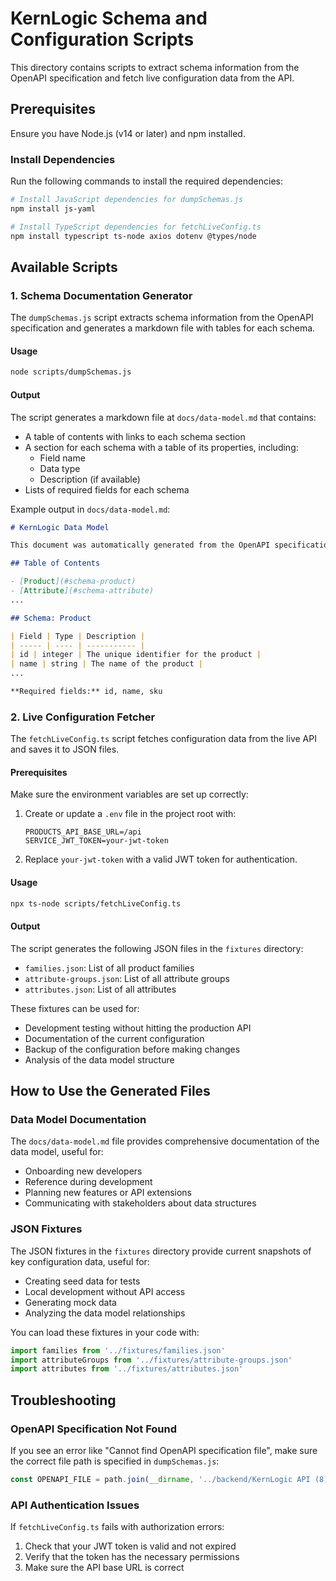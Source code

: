 # KernLogic Schema and Configuration Scripts

This directory contains scripts to extract schema information from the OpenAPI specification and fetch live configuration data from the API.

## Prerequisites

Ensure you have Node.js (v14 or later) and npm installed.

### Install Dependencies

Run the following commands to install the required dependencies:

```bash
# Install JavaScript dependencies for dumpSchemas.js
npm install js-yaml

# Install TypeScript dependencies for fetchLiveConfig.ts
npm install typescript ts-node axios dotenv @types/node
```

## Available Scripts

### 1. Schema Documentation Generator

The `dumpSchemas.js` script extracts schema information from the OpenAPI specification and generates a markdown file with tables for each schema.

#### Usage

```bash
node scripts/dumpSchemas.js
```

#### Output

The script generates a markdown file at `docs/data-model.md` that contains:

- A table of contents with links to each schema section
- A section for each schema with a table of its properties, including:
  - Field name
  - Data type
  - Description (if available)
- Lists of required fields for each schema

Example output in `docs/data-model.md`:

```markdown
# KernLogic Data Model

This document was automatically generated from the OpenAPI specification.

## Table of Contents

- [Product](#schema-product)
- [Attribute](#schema-attribute)
...

## Schema: Product

| Field | Type | Description |
| ----- | ---- | ----------- |
| id | integer | The unique identifier for the product |
| name | string | The name of the product |
...

**Required fields:** id, name, sku
```

### 2. Live Configuration Fetcher

The `fetchLiveConfig.ts` script fetches configuration data from the live API and saves it to JSON files.

#### Prerequisites

Make sure the environment variables are set up correctly:

1. Create or update a `.env` file in the project root with:
   ```
   PRODUCTS_API_BASE_URL=/api
   SERVICE_JWT_TOKEN=your-jwt-token
   ```

2. Replace `your-jwt-token` with a valid JWT token for authentication.

#### Usage

```bash
npx ts-node scripts/fetchLiveConfig.ts
```

#### Output

The script generates the following JSON files in the `fixtures` directory:

- `families.json`: List of all product families
- `attribute-groups.json`: List of all attribute groups
- `attributes.json`: List of all attributes

These fixtures can be used for:

- Development testing without hitting the production API
- Documentation of the current configuration
- Backup of the configuration before making changes
- Analysis of the data model structure

## How to Use the Generated Files

### Data Model Documentation

The `docs/data-model.md` file provides comprehensive documentation of the data model, useful for:

- Onboarding new developers
- Reference during development
- Planning new features or API extensions
- Communicating with stakeholders about data structures

### JSON Fixtures

The JSON fixtures in the `fixtures` directory provide current snapshots of key configuration data, useful for:

- Creating seed data for tests
- Local development without API access
- Generating mock data
- Analyzing the data model relationships

You can load these fixtures in your code with:

```typescript
import families from '../fixtures/families.json'
import attributeGroups from '../fixtures/attribute-groups.json'
import attributes from '../fixtures/attributes.json'
```

## Troubleshooting

### OpenAPI Specification Not Found

If you see an error like "Cannot find OpenAPI specification file", make sure the correct file path is specified in `dumpSchemas.js`:

```javascript
const OPENAPI_FILE = path.join(__dirname, '../backend/KernLogic API (8).yaml')
```

### API Authentication Issues

If `fetchLiveConfig.ts` fails with authorization errors:

1. Check that your JWT token is valid and not expired
2. Verify that the token has the necessary permissions
3. Make sure the API base URL is correct 